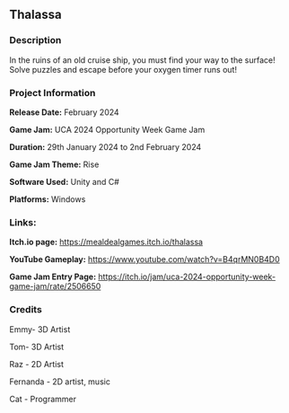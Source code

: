 
## Thalassa

### **Description**

In the ruins of an old cruise ship, you must find your way to the surface! Solve puzzles and escape before your oxygen timer runs out! 

### Project Information

**Release Date:** February 2024 

**Game Jam:** UCA 2024 Opportunity Week Game Jam

**Duration:** 29th January 2024 to 2nd February 2024

**Game Jam Theme:** Rise

**Software Used:** Unity and C#

**Platforms:** Windows

### **Links:**

**Itch.io page:** https://mealdealgames.itch.io/thalassa 

**YouTube Gameplay:** https://www.youtube.com/watch?v=B4qrMN0B4D0 

**Game Jam Entry Page:** https://itch.io/jam/uca-2024-opportunity-week-game-jam/rate/2506650 

### Credits
Emmy- 3D Artist

Tom- 3D Artist

Raz - 2D Artist

Fernanda - 2D artist, music

Cat - Programmer 
